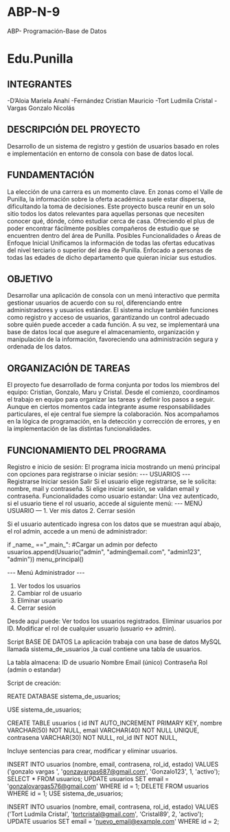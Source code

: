 # ABP-N-9
ABP- Programación-Base de Datos

<h1>Edu.Punilla</h1>
</p>

</p>

<h2>INTEGRANTES</h2>
-D’Aloia Mariela Anahí
-Fernández Cristian Mauricio
-Tort Ludmila Cristal
-Vargas Gonzalo Nicolás
</p>

</p>

<h2>DESCRIPCIÓN DEL PROYECTO</h2>
Desarrollo de un sistema de registro y gestión de usuarios basado en roles e implementación en entorno de consola con base de datos local.

</p>

</p>

<h2>FUNDAMENTACIÓN</h2>
La elección de una carrera es un momento clave. En zonas como el Valle de Punilla, la información sobre la oferta académica suele estar dispersa, dificultando la toma de decisiones. Este proyecto busca reunir en un solo sitio todos los datos relevantes para aquellas personas que necesiten conocer qué, dónde, cómo estudiar cerca de casa. Ofreciendo el plus de poder encontrar fácilmente posibles compañeros de estudio que se encuentren dentro del área de Punilla.
Posibles Funcionalidades o Áreas de Enfoque Inicial
Unificamos la información de todas las ofertas educativas del nivel terciario o superior del área de Punilla. Enfocado a personas de todas las edades de dicho departamento que quieran iniciar sus estudios.
</p>

</p>

<h2>OBJETIVO</h2>
Desarrollar una aplicación de consola con un menú interactivo que permita gestionar usuarios de acuerdo con su rol, diferenciando entre administradores y usuarios estándar. El sistema incluye también funciones como registro y acceso de usuarios, garantizando un control adecuado sobre quién puede acceder a cada función. A su vez, se implementará una base de datos local que asegure el almacenamiento, organización y manipulación de la información, favoreciendo una administración segura y ordenada de los datos. 

</p>

</p>

<h2>ORGANIZACIÓN DE TAREAS</h2>
El proyecto fue desarrollado de forma conjunta por todos los miembros del equipo: Cristian, Gonzalo, Maru y Cristal. Desde el comienzo, coordinamos el trabajo en equipo para organizar las tareas y definir los pasos a seguir.
Aunque en ciertos momentos cada integrante asume responsabilidades particulares, el eje central fue siempre la colaboración. Nos acompañamos en la lógica de programación, en la detección y corrección de errores, y en la implementación de las distintas funcionalidades.


<h2>FUNCIONAMIENTO DEL PROGRAMA</h2>
Registro e inicio de sesión: El programa inicia mostrando un menú principal con opciones para registrarse o iniciar sesión:
--- USUARIOS ---
Registrarse
Iniciar sesión
Salir
Si el usuario elige registrarse, se le solicita: nombre, mail y contraseña.
Si elige iniciar sesión, se validan email y contraseña.
Funcionalidades como usuario estandar: Una vez autenticado, si el usuario tiene el rol usuario, accede al siguiente menú:
--- MENÚ USUARIO —
1. Ver mis datos
2. Cerrar sesión


Si el usuario autenticado ingresa con los datos que se muestran aquí abajo, el rol admin, accede a un menú de administrador:

<P>if _name_ =="_main_":
    #Cargar un admin por defecto
    usuarios.append(Usuario("admin", "admin@email.com", "admin123", "admin"))
    menu_principal()</P>

    
--- Menú Administrador ---
1. Ver todos los usuarios
2. Cambiar rol de usuario
3. Eliminar usuario
4. Cerrar sesión


Desde aquí puede:
Ver todos los usuarios registrados.
Eliminar usuarios por ID.
Modificar el rol de cualquier usuario (usuario ↔ admin).


 Script BASE DE DATOS
La aplicación trabaja con una base de datos MySQL llamada sistema_de_usuarios ,la cual contiene una tabla de usuarios. 

La tabla almacena:
ID de usuario
Nombre
Email (único)
Contraseña
Rol (admin o estandar)

Script de creación:

REATE DATABASE sistema_de_usuarios;

USE sistema_de_usuarios;

CREATE TABLE usuarios (
    id INT AUTO_INCREMENT PRIMARY KEY,
    nombre VARCHAR(50) NOT NULL,
    email VARCHAR(40) NOT NULL UNIQUE,
    contrasena VARCHAR(30) NOT NULL,
    rol_id INT NOT NULL,

Incluye sentencias para crear, modificar y eliminar usuarios.

INSERT INTO usuarios (nombre, email, contrasena, rol_id, estado)
VALUES ('gonzalo vargas ', 'gonzavargas687@gmail.com', 'Gonzalo123', 1, 'activo');
SELECT * FROM usuarios;
UPDATE usuarios SET email = 'gonzalovargas576@gmail.com' WHERE id = 1;
DELETE FROM usuarios WHERE id = 1;
USE sistema_de_usuarios;

INSERT INTO usuarios (nombre, email, contrasena, rol_id, estado)
VALUES ('Tort Ludmila Cristal', 'tortcristal@gmail.com', 'Cristal89', 2, 'activo'); 
UPDATE usuarios SET email = 'nuevo_email@example.com' WHERE id = 2; 

